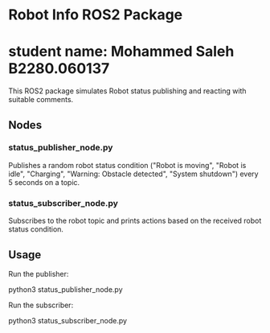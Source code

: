 # Robot Info ROS2 Package
# student name: Mohammed Saleh B2280.060137
This ROS2 package simulates Robot status publishing and reacting with suitable comments.

## Nodes

### status_publisher_node.py
Publishes a random robot status condition ("Robot is moving", "Robot is idle", "Charging", "Warning: Obstacle detected", "System shutdown") every 5 seconds on a topic.

### status_subscriber_node.py
Subscribes to the robot topic and prints actions based on the received robot status condition.

## Usage

Run the publisher:

python3 status_publisher_node.py

Run the subscriber:

python3 status_subscriber_node.py
